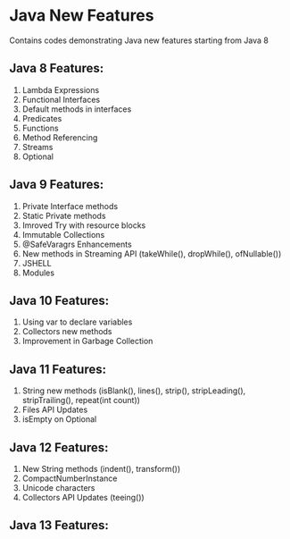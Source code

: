 # Java New Features
Contains codes demonstrating Java new features starting from Java 8
## Java 8 Features:
1. Lambda Expressions
2. Functional Interfaces
3. Default methods in interfaces
4. Predicates
5. Functions
6. Method Referencing
7. Streams
8. Optional

## Java 9 Features:
1. Private Interface methods
2. Static Private methods
3. Imroved Try with resource blocks
4. Immutable Collections
5. @SafeVaragrs Enhancements
6. New methods in Streaming API (takeWhile(), dropWhile(), ofNullable())
7. JSHELL
8. Modules

## Java 10 Features:
1. Using var to declare variables
2. Collectors new methods
3. Improvement in Garbage Collection

## Java 11 Features:
1. String new methods (isBlank(), lines(), strip(), stripLeading(), stripTrailing(), repeat(int count))
2. Files API Updates
3. isEmpty on Optional

## Java 12 Features:
1. New String methods (indent(), transform())
2. CompactNumberInstance
3. Unicode characters
4. Collectors API Updates (teeing())

## Java 13 Features:
